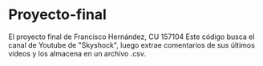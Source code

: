 # Proyecto-final
El proyecto final de Francisco Hernández, CU 157104
Este código busca el canal de Youtube de "Skyshock", luego extrae comentarios de sus últimos videos y los almacena en un archivo .csv.

